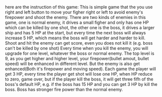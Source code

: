 
here are the instruction of this game:
This is simple game that the you use right and left button to move your figher right or left to avoid enemy's firepower
 and shoot the enemy. 
There are two kinds of enemies in this game, one is normal enemy, it drives a small figher and 
only has one HP which can be killed by one shot, the other one is the boss, it drives a larger ship and has 5 HP at the 
start, but every time the next boss will always increase 5 HP, which means the boss will get harder and harder to kill.
Shoot and hit the enemy can get score, even you does not kill it (e.g. boss can't be killed by one shot)
Every time when you kill the enemy, you will upgrade for one level, whatever the boss or normal enemy.
The top level is 9, as you get higher and higher level, your firepower(bullet amout, bullet speed) will be enhanced in
different level. But the enemy is also get enhanced(Both it's firepower and moving speed).
Each game the player will get 3 HP, every time the player get shot will lose one HP, when HP reduce to zero, game over, but if the player kill the boss,
it will get three fifh of the boss's default HP, e.g. if the boss has 15 HP and you can get 3 HP by kill the boss.
Boss has stronger fire power than the normal enemy.
